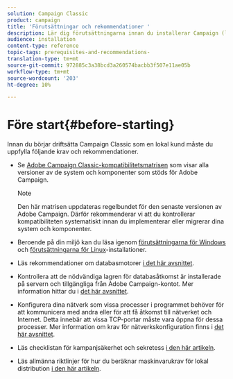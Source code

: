 ```yaml
---
solution: Campaign Classic
product: campaign
title: 'Förutsättningar och rekommendationer '
description: Lär dig förutsättningarna innan du installerar Campaign (lokalt)
audience: installation
content-type: reference
topic-tags: prerequisites-and-recommendations-
translation-type: tm+mt
source-git-commit: 972885c3a38bcd3a260574bacbb3f507e11ae05b
workflow-type: tm+mt
source-wordcount: '203'
ht-degree: 10%

---
```



# Före start{#before-starting}

Innan du börjar driftsätta Campaign Classic som en lokal kund måste du uppfylla följande krav och rekommendationer.

* Se [Adobe Campaign Classic-kompatibilitetsmatrisen](../../rn/using/compatibility-matrix.md) som visar alla versioner av de system och komponenter som stöds för Adobe Campaign.

   >[!NOTE]
   >
   >Den här matrisen uppdateras regelbundet för den senaste versionen av Adobe Campaign. Därför rekommenderar vi att du kontrollerar kompatibiliteten systematiskt innan du implementerar eller migrerar dina system och komponenter.

* Beroende på din miljö kan du läsa igenom [förutsättningarna för Windows](../../installation/using/prerequisites-of-campaign-installation-in-windows.md) och [förutsättningarna för Linux](../../installation/using/prerequisites-of-campaign-installation-in-linux.md)-installationer.
* Läs rekommendationer om databasmotorer [i det här avsnittet](../../installation/using/database.md).
* Kontrollera att de nödvändiga lagren för databasåtkomst är installerade på servern och tillgängliga från Adobe Campaign-kontot. Mer information hittar du i [det här avsnittet](../../installation/using/application-server.md).
* Konfigurera dina nätverk som vissa processer i programmet behöver för att kommunicera med andra eller för att få åtkomst till nätverket och Internet. Detta innebär att vissa TCP-portar måste vara öppna för dessa processer. Mer information om krav för nätverkskonfiguration finns i [det här avsnittet](../../installation/using/network-configuration.md).
* Läs checklistan för kampanjsäkerhet och sekretess [i den här artikeln](https://helpx.adobe.com/se/campaign/kb/acc-security.html).
* Läs allmänna riktlinjer för hur du beräknar maskinvarukrav för lokal distribution [i den här artikeln](https://helpx.adobe.com/se/campaign/kb/hardware-sizing-guide.html).
